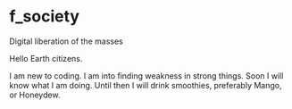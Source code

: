 # f_society
Digital liberation of the masses

Hello Earth citizens.

I am new to coding. I am into finding weakness in strong things. Soon I will know what I am doing. Until then I will drink smoothies, preferably Mango, or Honeydew. 
